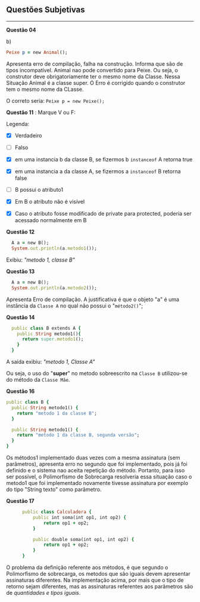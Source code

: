 ## Questões Subjetivas
***

__Questão 04__

b) 
```ruby 
Peixe p = new Animal();
```

Apresenta erro de compilação, falha na construção. Informa que  são de tipos incompatível. Animal nao pode convertido para Peixe. 
Ou seja, o construtor deve obrigatoriamente ter o mesmo nome da Classe.
Nessa Situação Animal é a classe super. O Erro é corrigido quando o construtor tem o mesmo nome da CLasse.  

O correto seria: `Peixe p = new Peixe();`

__Questão 11__ :  Marque V ou F:

Legenda:
- [x] Verdadeiro
- [ ] Falso    

- [x] em uma instancia b da classe B, se fizermos b `instanceof` A retorna true
- [x] em uma instancia a da classe A, se fizermos a `instanceof` B retorna false
- [ ] B possui o atributo1
- [x] Em B o atributo não é visível
- [x] Caso o atributo fosse modificado de private para protected, poderia ser acessado normalmente em B

__Questão 12__

```ruby
  A a = new B();
  System.out.println(a.metodo1());
 ```
  Exibiu: _"metodo 1, classe B"_
  
  __Questão 13__

```ruby
  A a = new B();
  System.out.println(a.metodo2());
 ```
  Apresenta Erro de compilação. A justificativa é que o objeto "a" é uma instância da `Classe A` no qual não possui o "`método2()`";
  
  __Questão 14__

```ruby
  public class B extends A {
    public String metodo1(){
      return super.metodo1();
    }
  }
 ```
 A saída exibiu: _"metodo 1, Classe A"_
 
Ou seja, o uso do "__super__" no metodo sobreescrito na `Classe B` utilizou-se do método da `Classe Mãe`.


__Questão 16__

```ruby
public class B {
  public String metodo1() {
    return "metodo 1 da classe B";
  } 

  public String metodo1() {
    return "metodo 1 da classe B, segunda versão";
  }
}
```
Os métodos1 implementado duas vezes com a mesma assinatura (sem parâmetros), apresenta erro no segundo que foi implementado, pois já foi definido e o  sistema nao aceita 
repetição do método. Portanto, para isso ser possível, o Polimorfismo de Sobrecarga resolveria essa situação caso o metodo1 que foi implementado novamente tivesse 
assinatura por exemplo do tipo "String texto" como parâmetro.

__Questão 17__

```ruby
      public class Calculadora {
          public int soma(int op1, int op2) {
              return op1 + op2;
          }

          public double soma(int op1, int op2) {
              return op1 + op2;
          }
      }
```
O problema da definição referente aos métodos, é que segundo o Polimorfismo de sobrecarga, os metodos que são iguais devem apresentar assinaturas diferentes. 
Na implementação acima, por mais que o tipo de retorno sejam diferentes, mas as assinaturas referentes aos parâmetros são de *quantidades e tipos iguais*.
  
  
